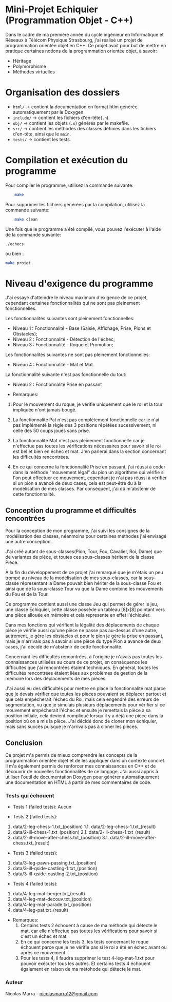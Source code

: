 # Mini-Projet Echiquier (Programmation Objet - C++)


Dans le cadre de ma première année du cycle ingénieur en Informatique et Réseaux à Télécom Physique Strasbourg, j'ai réalisé un projet de programmation orientée objet en C++. Ce projet avait pour but de mettre en pratique certaines notions de la programmation orientée objet, à savoir: 
- Héritage
- Polymorphisme
- Méthodes virtuelles 

# Organisation des dossiers

*   `html/` -> contient la documentation en format htlm générée automatiquement par le Doxygen.
*   `include/` -> contient les fichiers d'en-tête(`.h`).
*   `obj/` -> contient les objets (`.o`) générés par le makefile.
*   `src/` -> contient les méthodes des classes définies dans les fichiers d'en-tête, ainsi que le `main`.
*   `tests/` -> contient les tests.  

# Compilation et exécution du programme

Pour compiler le programme, utilisez la commande suivante:

```bash
    make
```

Pour supprimer les fichiers générées par la compilation, utilisez la commande suivante:

```bash
    make clean
```

Une fois que le programme a été compilé, vous pouvez l'exécuter à l'aide de la commande suivante:

`./echecs` 

ou bien : 

```bash
make projet
```

# Niveau d'exigence du programme
 
J'ai essayé d'atteindre le niveau maximum d'exigence de ce projet, cependant certaines fonctionnalités qui ne sont pas pleinement fonctionnelles.

Les fonctionnalités suivantes sont pleinement fonctionnelles:

- Niveau 1 : Fonctionnalité - Base (Saisie, Affichage, Prise, Pions et Obstacles);
- Niveau 2 : Fonctionnalité - Détection de l'échec;
- Niveau 3 : Fonctionnalité - Roque et Promotion;

Les fonctionnalités suivantes ne sont pas pleinement fonctionnelles:

- Niveau 4 : Fonctionnalité - Mat et Mat.

La fonctionnalité suivante n'est pas fonctionnelle du tout:

- Niveau 2 : Fonctionnalité Prise en passant

* Remarques:

1. Pour le mouvement du roque, je vérifie uniquement que le roi et la tour impliquée n'ont jamais bougé. 

2. La fonctionnalité Pat n'est pas complètement fonctionnelle car je n'ai pas implémenté la règle des 3 positions répétées sucessivement, ni celle des 50 coups joués sans prise.

3. La fonctionnalité Mat n'est pas pleinement fonctionnelle car je n'effectue pas toutes les vérifications nécessaires pour savoir si le roi est bel et bien en échec et mat. J'en parlerai dans la section concernant les difficultés rencontrées.

4. En ce qui concerne la fonctionnalité Prise en passant, j'ai réussi à coder dans la méthode "mouvement légal" du pion un algorithme qui vérifie si l'on peut effectuer ce mouvement, cependant je n'ai pas réussi à vérifier si un pion a avancé de deux cases, cela est peut-être du à la modélisation de mes classes. Par conséquent, j'ai dû m'abstenir de cette fonctionnalité.

## Conception du programme et difficultés rencontrées

Pour la conception de mon programme, j'ai suivi les consignes de la modélisation des classes, néanmoins pour certaines méthodes j'ai envisagé une autre conception.

J'ai créé autant de sous-classes(Pion, Tour, Fou, Cavalier, Roi, Dame) que de variantes de pièce, et toutes ces sous-classes héritent de la classe Piece.

À la fin du développement de ce projet j'ai remarqué que je m'étais un peu trompé au niveau de la modélisation de mes sous-classes, car la sous-classe répresentant la Dame pouvait bien hériter de la sous-classe Fou et ainsi que de la sous-classe Tour vu que la Dame combine les mouvements du Fou et de la Tour.

Ce programme contient aussi une classe Jeu qui permet de gérer le jeu, une classe Echiquier, cette classe possède un tableau [8]x[8] pointant vers une pièce allouée en mémoire et cela represente en effet l'échiquier.

Dans mes fonctions qui vérifient la légalité des déplacements de chaque pièce je vérifie aussi qu'une pièce ne passe pas au-dessus d'une autre, autrement, je gère les obstacles et pour le pion je gère la prise en passant, mais je n'arrivais pas à savoir si une pièce du type Pion a avancé de deux cases, j'ai décidé de m'abstenir de cette fonctionnalité.  

Concernant les difficultés rencontrées, à l'origine je n'avais pas toutes les connaissances utilisées au cours de ce projet, en conséquence les difficultés que j'ai rencontrées étaient techniques. En général, toutes les difficultés rencontrées étaient liées aux problèmes de gestion de la mémoire lors des déplacements de mes pièces.

J'ai aussi eu des difficultés pour mettre en place la fonctionnalité mat parce que je devais vérifier que toutes les pièces pouvaient se déplacer partout et que cela empêcherait l'échec du Roi, mais cela engendré des erreurs de segmentation, vu que je simulais plusieurs déplacements pour vérifier si ce mouvement empécherait l'échec et ensuite je remettais la pièce à sa position initiale, cela devient compliqué lorsqu'il y a déjà une pièce dans la position où on a mis la pièce. J'ai décidé donc de cloner mon échiquier, mais sans succès puisque je n'arrivais pas à cloner les pièces.

## Conclusion

Ce projet m'a permis de mieux comprendre les concepts de la programmation orientée objet et de les appliquer dans un contexte concret. Il m'a également permis de renforcer mes connaissances en C++ et de découvrir de nouvelles fonctionnalités de ce langage. J'ai aussi appris à utiliser l'outil de documentation Doxygen pour générer automatiquement une documentation en HTML à partir de mes commentaires de code.

### Tests qui échouent 

* Tests 1 (failed tests): Aucun

* Tests 2 (failed tests):              
1. data/2-leg-chess-1.txt_(position) 
1.1. data/2-leg-chess-1.txt_(result) 
2. data/2-ill-chess-1.txt_(position) 
2.1. data/2-ill-chess-1.txt_(result) 
3. data/2-ill-move-after-chess.txt_(position) 
3.1. data/2-ill-move-after-chess.txt_(result) 

* Tests 3 (failed tests):              
1. data/3-leg-pawn-passing.txt_(position) 
2. data/3-ill-qside-castling-1.txt_(position) 
3. data/3-ill-qside-castling-2.txt_(position) 

* Tests 4 (failed tests):

1. data/4-leg-mat-berger.txt_(result) 
2. data/4-leg-mat-decouv.txt_(position) 
3. data/4-leg-mat-parade.txt_(position) 
4. data/4-leg-pat.txt_(result) 

* Remarques:
    1. Certains tests 2 échouent à cause de ma méthode qui détecte le mat, car elle n'effectue pas toutes les vérifications pour savoir si c'est un échec et mat.
    2. En ce qui concerne les tests 3, les tests concernant le roque échouent parce que je ne vérifie pas si le roi a été en échec avant ou après ce mouvement.
    3. Pour les tests 4, il faudra supprimer le test 4-leg-mat-1.txt pour pouvoir exécuter tous les autres. Et certains tests 4 échouent également en raison de ma métohode qui détecte le mat.

### Auteur

Nicolas Marra - nicolasmarra12@gmail.com
